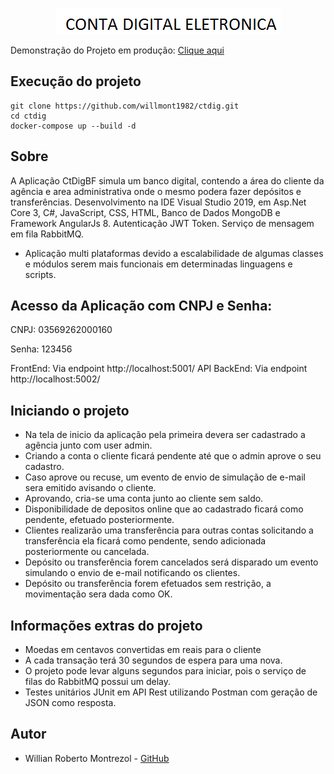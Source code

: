 <p align="center">
  <img alt="ctdigBF logo" src="logo.png" />
</p>

Demonstração do Projeto em produção: [Clique aqui](http://78.47.200.77:5001/) 

## Execução do projeto
```
git clone https://github.com/willmont1982/ctdig.git
cd ctdig
docker-compose up --build -d
```
## Sobre
A Aplicação CtDigBF simula um banco digital, contendo a área do cliente da agência e area administrativa onde o mesmo podera fazer depósitos e transferências.
Desenvolvimento na IDE Visual Studio 2019, em Asp.Net Core 3, C#, JavaScript, CSS, HTML, Banco de Dados MongoDB e Framework AngularJs 8. Autenticação JWT Token. Serviço de mensagem em fila RabbitMQ.
- Aplicação multi plataformas devido a escalabilidade de algumas classes e módulos serem mais funcionais em determinadas linguagens e scripts.

## Acesso da Aplicação com CNPJ e Senha:

CNPJ: 03569262000160

Senha: 123456

FrontEnd: Via endpoint http://localhost:5001/
API BackEnd: Via endpoint http://localhost:5002/

## Iniciando o projeto
- Na tela de inicio da aplicação pela primeira devera ser cadastrado a agência junto com user admin.
- Criando a conta o cliente ficará pendente até que o admin aprove o seu cadastro.
- Caso aprove ou recuse, um evento de envio de simulação de e-mail sera emitido avisando o cliente.
- Aprovando, cria-se uma conta junto ao cliente sem saldo.
- Disponibilidade de depositos online que ao cadastrado ficará como pendente, efetuado posteriormente.
- Clientes realizarão uma transferência para outras contas solicitando a transferência ela ficará como pendente, sendo adicionada posteriormente ou cancelada.
- Depósito ou transferência forem cancelados será disparado um evento simulando o envio de e-mail notificando os clientes.
- Depósito ou transferência forem efetuados sem restrição, a movimentação sera dada como OK.

## Informações extras do projeto
- Moedas em centavos convertidas em reais para o cliente
- A cada transação terá 30 segundos de espera para uma nova.
- O projeto pode levar alguns segundos para iniciar, pois o serviço de filas do RabbitMQ possui um delay. 
- Testes unitários JUnit em API Rest utilizando Postman com geração de JSON como resposta.

## Autor

* Willian Roberto Montrezol - [GitHub](https://github.com/willmont1982)
